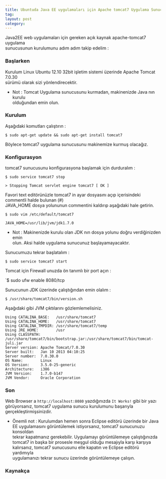 ```yaml
---
title: Ubuntuda Java EE uygulamaları için Apache tomcat7 Uygulama Sunucusunun Kurulumu
tag:  
layout: post
category: 
---
```

  
  Java2EE web uygulamaları için gereken açık kaynak apache-tomcat7 uygulama  
  sunucusunun kurulumunu adım adım takip edelim :

  ### Başlarken  

  Kurulum Linux Ubuntu 12.10 32bit işletim sistemi üzerinde Apache Tomcat 7.0.30  
  sürümü olarak sizi yönlendirecektir.    

  *  Not : Tomcat Uygulama sunucusunu kurmadan, makinenizde Java nın kurulu  
  olduğundan emin olun.  

  ### Kurulum  

  Aşağıdaki komutları çalıştırın :  

  `$ sudo apt-get update && sudo apt-get install tomcat7`

  Böylece tomcat7 uygulama sunucusunu makinemize kurmuş olacağız.  

  ### Konfigurasyon  

  tomcat7 sunucusunu konfigurasyona başlamak için durduralım :

  `$ sudo service tomcat7 stop`

  `> Stopping Tomcat servlet engine tomcat7 [ OK ]`

  Favori text editörünüzle tomcat7 in ayar dosyasını açıp içerisindeki commentli halde bulunan (#)  
  JAVA_HOME dosya yolununun commentini kaldırıp aşağıdaki hale getirin.  

  `$ sudo vim /etc/default/tomcat7`

  `JAVA_HOME=/usr/lib/jvm/jdk1.7.0`

  *  Not : Makinenizde kurulu olan JDK nın dosya yolunu doğru verdiğinizden emin  
  olun. Aksi halde uygulama sunucunuz başlayamayacaktır.  

  Sunucumuzu tekrar başlatalım :  

  `$ sudo service tomcat7 start`

  Tomcat için Firewall unuzda ön tanımlı bir port açın :

  `$ sudo ufw enable 8080/tcp
 
  Sunucunun JDK üzerinde çalıştığından emin olalım :

  `$ /usr/share/tomcat7/bin/version.sh`

  Aşağıdaki gibi JVM çıktılarını gözlemlemelisiniz.  

  ```
  Using CATALINA_BASE:   /usr/share/tomcat7  
  Using CATALINA_HOME:   /usr/share/tomcat7  
  Using CATALINA_TMPDIR: /usr/share/tomcat7/temp  
  Using JRE_HOME:        /usr  
  Using CLASSPATH:  
  /usr/share/tomcat7/bin/bootstrap.jar:/usr/share/tomcat7/bin/tomcat-juli.jar  
  Server version: Apache Tomcat/7.0.30  
  Server built:   Jan 10 2013 04:10:25  
  Server number:  7.0.30.0  
  OS Name:        Linux  
  OS Version:     3.5.0-25-generic  
  Architecture:   i386  
  JVM Version:    1.7.0-b147  
  JVM Vendor:     Oracle Corporation  
  ```
  
  ### Son  

  Web Browser a `http://localhost:8080` yazdığınızda `It Works!` gibi bir yazı    
  görüyorsanız, tomcat7 uygulama sunucu kurulumunu başarıyla  
  gerçekleştirmişsinizdir.  

  * Önemli not : Kurulumdan hemen sonra Eclipse editörü üzerinde bir
  Java EE uygulamasını görüntülemek istiyorsanız, tomcat7 sunucunuzu konsoldan  
  tekrar kapatmanız gerekebilir. Uygulamayı görüntülemeye çalıştığınızda  
  tomcat7 in başka bir prosesle meşgul olduğu mesajıyla karşı karşıya 
  kalırsanız, tomcat7 sunucusunu elle kapatın ve Eclipse editörü yardımıyla  
  uygulamanızı tekrar sunucu üzerinde görüntülemeye çalışın.  

  ### Kaynakça 



